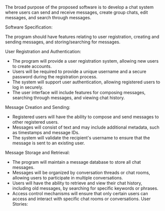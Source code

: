 The broad purpose of the proposed software is to develop a chat system where users can send and receive messages, create group chats, edit messages, and search through messages.

Software Specification:

The program should have features relating to user registration, creating and sending messages, and storing/searching for messages.

User Registration and Authentication:

- The program will provide a user registration system, allowing new users to create accounts.
- Users will be required to provide a unique username and a secure password during the registration process.
- The system will support user authentication, allowing registered users to log in securely.
- The user interface will include features for composing messages, searching through messages, and viewing chat history.
  
Message Creation and Sending:

- Registered users will have the ability to compose and send messages to other registered users.
- Messages will consist of text and may include additional metadata, such as timestamps and message IDs.
- The system will validate the recipient's username to ensure that the message is sent to an existing user.
 
Message Storage and Retrieval:

- The program will maintain a message database to store all chat messages.
- Messages will be organized by conversation threads or chat rooms,
allowing users to participate in multiple conversations.
- Users will have the ability to retrieve and view their chat history, including
old messages, by searching for specific keywords or phrases.
- Access control mechanisms will ensure that only certain users can access
and interact with specific chat rooms or conversations. User Stories:
 